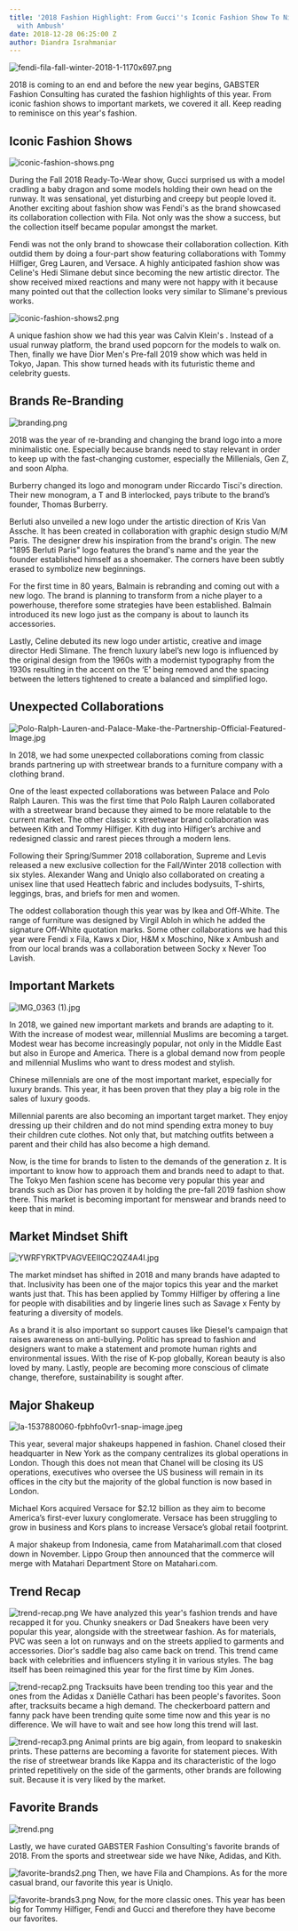 ```yaml
---
title: '2018 Fashion Highlight: From Gucci''s Iconic Fashion Show To Nike''s Collaboration
  with Ambush'
date: 2018-12-28 06:25:00 Z
author: Diandra Israhmaniar
---
```


![fendi-fila-fall-winter-2018-1-1170x697.png](/uploads/fendi-fila-fall-winter-2018-1-1170x697.png)

2018 is coming to an end and before the new year begins, GABSTER Fashion Consulting has curated the fashion highlights of this year. From iconic fashion shows to important markets, we covered it all. Keep reading to reminisce on this year's fashion.

## Iconic Fashion Shows
![iconic-fashion-shows.png](/uploads/iconic-fashion-shows.png)

During the Fall 2018 Ready-To-Wear show, Gucci surprised us with a model cradling a baby dragon and some models holding their own head on the runway. It was sensational, yet disturbing and creepy but people loved it. Another exciting about fashion show was Fendi's as the brand showcased its collaboration collection with Fila. Not only was the show a success, but the collection itself became popular amongst the market. 

Fendi was not the only brand to showcase their collaboration collection. Kith outdid them by doing a four-part show featuring collaborations with Tommy Hilfiger, Greg Lauren, and Versace. A highly anticipated fashion show was Celine's Hedi Slimane debut since becoming the new artistic director. The show received mixed reactions and many were not happy with it because many pointed out that the collection looks very similar to Slimane's previous works. 

![iconic-fashion-shows2.png](/uploads/iconic-fashion-shows2.png)

A unique fashion show we had this year was Calvin Klein's . Instead of a usual runway platform, the brand used popcorn for the models to walk on. Then, finally we have Dior Men's Pre-fall 2019 show which was held in Tokyo, Japan. This show turned heads with its futuristic theme and celebrity guests. 

## Brands Re-Branding
![branding.png](/uploads/branding.png)

2018 was the year of re-branding and changing the brand logo into a more minimalistic one. Especially because brands need to stay relevant in order to keep up with the fast-changing customer, especially the Millenials, Gen Z, and soon Alpha. 

Burberry changed its logo and monogram under Riccardo Tisci's direction. Their new monogram, a T and B interlocked, pays tribute to the brand’s founder, Thomas Burberry. 

Berluti also unveiled a new logo under the artistic direction of Kris Van Assche. It has been created in collaboration with graphic design studio M/M Paris. The designer drew his inspiration from the brand's origin. The new "1895 Berluti Paris" logo features the brand's name and the year the founder established himself as a shoemaker. The corners have been subtly erased to symbolize new beginnings.

For the first time in 80 years, Balmain is rebranding and coming out with a new logo. The brand is planning to transform from a niche player to a powerhouse, therefore some strategies have been established. Balmain introduced its new logo just as the company is about to launch its accessories.

Lastly, Celine debuted its new logo under artistic, creative and image director Hedi Slimane. The french luxury label’s new logo is influenced by the original design from the 1960s with a modernist typography from the 1930s resulting in the accent on the ‘E’ being removed and the spacing between the letters tightened to create a balanced and simplified logo.

## Unexpected Collaborations
![Polo-Ralph-Lauren-and-Palace-Make-the-Partnership-Official-Featured-Image.jpg](/uploads/Polo-Ralph-Lauren-and-Palace-Make-the-Partnership-Official-Featured-Image.jpg)

In 2018, we had some unexpected collaborations coming from classic brands partnering up with streetwear brands to a furniture company with a clothing brand. 

One of the least expected collaborations was between Palace and Polo Ralph Lauren. This was the first time that Polo Ralph Lauren collaborated with a streetwear brand because they aimed to be more relatable to the current market. The other classic x streetwear brand collaboration was between Kith and Tommy Hilfiger.  Kith dug into Hilfiger’s archive and redesigned classic and rarest pieces through a modern lens. 

Following their Spring/Summer 2018 collaboration, Supreme and Levis released a new exclusive collection for the Fall/Winter 2018 collection with six styles. Alexander Wang and Uniqlo also collaborated on creating a unisex line that used Heattech fabric and includes bodysuits, T-shirts, leggings, bras, and briefs for men and women. 

The oddest collaboration though this year was by Ikea and Off-White. The range of furniture was designed by Virgil Abloh in which he added the signature Off-White quotation marks. Some other collaborations we had this year were Fendi x Fila, Kaws x Dior, H&M x Moschino, Nike x Ambush and from our local brands was a collaboration between Socky x Never Too Lavish. 

## Important Markets
![IMG_0363 (1).jpg](/uploads/IMG_0363%20(1).jpg)

In 2018, we gained new important markets and brands are adapting to it. With the increase of modest wear, millennial Muslims are becoming a target. Modest wear has become increasingly popular, not only in the Middle East but also in Europe and America. There is a global demand now from people and millennial Muslims who want to dress modest and stylish.

Chinese millennials are one of the most important market, especially for luxury brands. This year, it has been proven that they play a big role in the sales of luxury goods. 

Millennial parents are also becoming an important target market. They enjoy dressing up their children and do not mind spending extra money to buy their children cute clothes. Not only that, but matching outfits between a parent and their child has also become a high demand.

Now, is the time for brands to listen to the demands of the generation z. It is important to know how to approach them and brands need to adapt to that. The Tokyo Men fashion scene has become very popular this year and brands such as Dior has proven it by holding the pre-fall 2019 fashion show there. This market is becoming important for menswear and brands need to keep that in mind. 

## Market Mindset Shift
![YWRFYRKTPVAGVEEIIQC2QZ4A4I.jpg](/uploads/YWRFYRKTPVAGVEEIIQC2QZ4A4I.jpg)

The market mindset has shifted in 2018 and many brands have adapted to that. Inclusivity has been one of the major topics this year and the market wants just that. This has been applied by Tommy Hilfiger by offering a line for people with disabilities and by lingerie lines such as Savage x Fenty by featuring a diversity of models.

As a brand it is also important so support causes like Diesel‘s campaign that raises awareness on anti-bullying. Politic has spread to fashion and designers want to make a statement and promote human rights and environmental issues. With the rise of K-pop globally, Korean beauty is also loved by many. Lastly, people are becoming more conscious of climate change, therefore, sustainability is sought after.

## Major Shakeup
![la-1537880060-fpbhfo0vr1-snap-image.jpeg](/uploads/la-1537880060-fpbhfo0vr1-snap-image.jpeg)

This year, several major shakeups happened in fashion. Chanel closed their headquarter in New York as the company centralizes its global operations in London. Though this does not mean that Chanel will be closing its US operations, executives who oversee the US business will remain in its offices in the city but the majority of the global function is now based in London.

Michael Kors acquired Versace for $2.12 billion as they aim to become America’s first-ever luxury conglomerate. Versace has been struggling to grow in business and Kors plans to increase Versace’s global retail footprint.

A major shakeup from Indonesia, came from Mataharimall.com that closed down in November. Lippo Group then announced that the commerce will merge with Matahari Department Store on Matahari.com. 

## Trend Recap
![trend-recap.png](/uploads/trend-recap.png)
We have analyzed this year's fashion trends and have recapped it for you. Chunky sneakers or Dad Sneakers have been very popular this year, alongside with the streetwear fashion. As for materials, PVC was seen a lot on runways and on the streets applied to garments and accessories. Dior's saddle bag also came back on trend. This trend came back with celebrities and influencers styling it in various styles. The bag itself has been reimagined this year for the first time by Kim Jones. 

![trend-recap2.png](/uploads/trend-recap2.png)
Tracksuits have been trending too this year and the ones from the Adidas x Daniëlle Cathari has been people's favorites. Soon after, tracksuits became a high demand. The checkerboard pattern and fanny pack have been trending quite some time now and this year is no difference. We will have to wait and see how long this trend will last. 

![trend-recap3.png](/uploads/trend-recap3.png)
Animal prints are big again, from leopard to snakeskin prints. These patterns are becoming a favorite for statement pieces. With the rise of streetwear brands like Kappa and its characteristic of the logo printed repetitively on the side of the garments, other brands are following suit. Because it is very liked by the market. 

## Favorite Brands
![trend.png](/uploads/trend.png)

Lastly, we have curated GABSTER Fashion Consulting's favorite brands of 2018. From the sports and streetwear side we have Nike, Adidas, and Kith.

![favorite-brands2.png](/uploads/favorite-brands2.png)
Then, we have Fila and Champions. As for the more casual brand, our favorite this year is Uniqlo.

![favorite-brands3.png](/uploads/favorite-brands3.png)
Now, for the more classic ones. This year has been big for Tommy Hilfiger, Fendi and Gucci and therefore they have become our favorites.